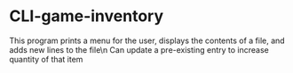 # CLI-game-inventory
This program prints a menu for the user, displays the contents of a file, and adds new lines to the file\n
Can update a pre-existing entry to increase quantity of that item